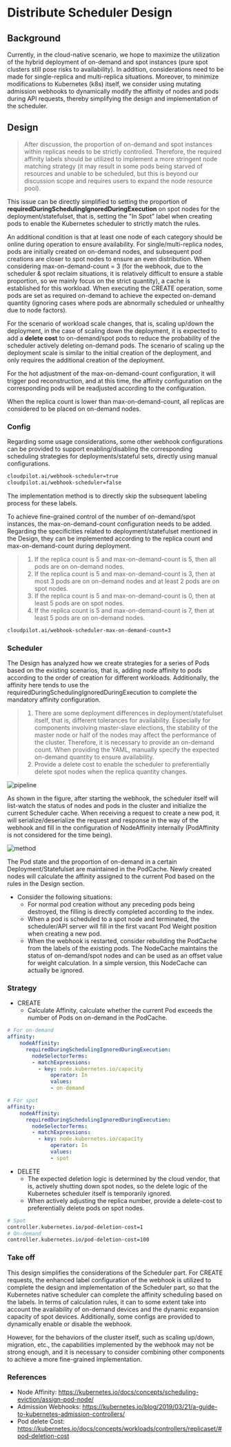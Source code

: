 # Distribute Scheduler Design

## Background
Currently, in the cloud-native scenario, we hope to maximize the utilization of the hybrid deployment of on-demand and spot instances (pure spot clusters still pose risks to availability). In addition, considerations need to be made for single-replica and multi-replica situations. Moreover, to minimize modifications to Kubernetes (k8s) itself, we consider using mutating admission webhooks to dynamically modify the affinity of nodes and pods during API requests, thereby simplifying the design and implementation of the scheduler.

## Design
> After discussion, the proportion of on-demand and spot instances within replicas needs to be strictly controlled. Therefore, the required affinity labels should be utilized to implement a more stringent node matching strategy (it may result in some pods being starved of resources and unable to be scheduled, but this is beyond our discussion scope and requires users to expand the node resource pool).

This issue can be directly simplified to setting the proportion of **requiredDuringSchedulingIgnoredDuringExecution** on spot nodes for the deployment/statefulset, that is, setting the "In Spot" label when creating pods to enable the Kubernetes scheduler to strictly match the rules.

An additional condition is that at least one node of each category should be online during operation to ensure availability. For single/multi-replica nodes, pods are initially created on on-demand nodes, and subsequent pod creations are closer to spot nodes to ensure an even distribution. When considering max-on-demand-count = 3 (for the webhook, due to the scheduler & spot reclaim situations, it is relatively difficult to ensure a stable proportion, so we mainly focus on the strict quantity), a cache is established for this workload. When executing the CREATE operation, some pods are set as required on-demand to achieve the expected on-demand quantity (ignoring cases where pods are abnormally scheduled or unhealthy due to node factors).

For the scenario of workload scale changes, that is, scaling up/down the deployment, in the case of scaling down the deployment, it is expected to add a **delete cost** to on-demand/spot pods to reduce the probability of the scheduler actively deleting on-demand pods. The scenario of scaling up the deployment scale is similar to the initial creation of the deployment, and only requires the additional creation of the deployment.

For the hot adjustment of the max-on-demand-count configuration, it will trigger pod reconstruction, and at this time, the affinity configuration on the corresponding pods will be readjusted according to the configuration.

When the replica count is lower than max-on-demand-count, all replicas are considered to be placed on on-demand nodes.

### Config
Regarding some usage considerations, some other webhook configurations can be provided to support enabling/disabling the corresponding scheduling strategies for deployments/stateful sets, directly using manual configurations.
```bash
cloudpilot.ai/webhook-scheduler=true
cloudpilot.ai/webhook-scheduler=false
```

The implementation method is to directly skip the subsequent labeling process for these labels.

To achieve fine-grained control of the number of on-demand/spot instances, the max-on-demand-count configuration needs to be added. Regarding the specificities related to deployment/statefulset mentioned in the Design, they can be implemented according to the replica count and max-on-demand-count during deployment.

> 1. If the replica count is 5 and max-on-demand-count is 5, then all pods are on on-demand nodes.
> 2. If the replica count is 5 and max-on-demand-count is 3, then at most 3 pods are on on-demand nodes and at least 2 pods are on spot nodes.
> 3. If the replica count is 5 and max-on-demand-count is 0, then at least 5 pods are on spot nodes.
> 4. If the replica count is 5 and max-on-demand-count is 7, then at least 5 pods are on on-demand nodes.

```bash
cloudpilot.ai/webhook-scheduler-max-on-demand-count=3
```

### Scheduler
The Design has analyzed how we create strategies for a series of Pods based on the existing scenarios, that is, adding node affinity to pods according to the order of creation for different workloads. Additionally, the affinity here tends to use the requiredDuringSchedulingIgnoredDuringExecution to complete the mandatory affinity configuration.

> 1. There are some deployment differences in deployment/statefulset itself, that is, different tolerances for availability. Especially for components involving master-slave elections, the stability of the master node or half of the nodes may affect the performance of the cluster. Therefore, it is necessary to provide an on-demand count. When providing the YAML, manually specify the expected on-demand quantity to ensure availability.
> 2. Provide a delete cost to enable the scheduler to preferentially delete spot nodes when the replica quantity changes.

![pipeline](./images/pipeline.png)

As shown in the figure, after starting the webhook, the scheduler itself will list-watch the status of nodes and pods in the cluster and initialize the current Scheduler cache. When receiving a request to create a new pod, it will serialize/deserialize the request and response in the way of the webhook and fill in the configuration of NodeAffinity internally (PodAffinity is not considered for the time being).

![method](./images/method.png)

The Pod state and the proportion of on-demand in a certain Deployment/Statefulset are maintained in the PodCache. Newly created nodes will calculate the affinity assigned to the current Pod based on the rules in the Design section.

- Consider the following situations:
  - For normal pod creation without any preceding pods being destroyed, the filling is directly completed according to the index.
  - When a pod is scheduled to a spot node and terminated, the scheduler/API server will fill in the first vacant Pod Weight position when creating a new pod.
  - When the webhook is restarted, consider rebuilding the PodCache from the labels of the existing pods.
The NodeCache maintains the status of on-demand/spot nodes and can be used as an offset value for weight calculation. In a simple version, this NodeCache can actually be ignored.

### Strategy
- CREATE
  - Calculate Affinity, calculate whether the current Pod exceeds the number of Pods on on-demand in the PodCache.
```yaml
# For on-demand
affinity:
    nodeAffinity:
      requiredDuringSchedulingIgnoredDuringExecution:
        nodeSelectorTerms:
        - matchExpressions:
          - key: node.kubernetes.io/capacity
              operator: In
              values:
              - on-demand

# For spot
affinity:
    nodeAffinity:
      requiredDuringSchedulingIgnoredDuringExecution:
        nodeSelectorTerms:
        - matchExpressions:
          - key: node.kubernetes.io/capacity
              operator: In
              values:
              - spot
```
- DELETE
  - The expected deletion logic is determined by the cloud vendor, that is, actively shutting down spot nodes, so the delete logic of the Kubernetes scheduler itself is temporarily ignored.
  - When actively adjusting the replica number, provide a delete-cost to preferentially delete pods on spot nodes.
```bash
# Spot
controller.kubernetes.io/pod-deletion-cost=1
# On-demand
controller.kubernetes.io/pod-deletion-cost=100
```

### Take off
This design simplifies the considerations of the Scheduler part. For CREATE requests, the enhanced label configuration of the webhook is utilized to complete the design and implementation of the Scheduler part, so that the Kubernetes native scheduler can complete the affinity scheduling based on the labels. In terms of calculation rules, it can to some extent take into account the availability of on-demand devices and the dynamic expansion capacity of spot devices. Additionally, some configs are provided to dynamically enable or disable the webhook.

However, for the behaviors of the cluster itself, such as scaling up/down, migration, etc., the capabilities implemented by the webhook may not be strong enough, and it is necessary to consider combining other components to achieve a more fine-grained implementation.

### References
- Node Affinity: https://kubernetes.io/docs/concepts/scheduling-eviction/assign-pod-node/
- Admission Webhooks: https://kubernetes.io/blog/2019/03/21/a-guide-to-kubernetes-admission-controllers/
- Pod delete Cost: https://kubernetes.io/docs/concepts/workloads/controllers/replicaset/#pod-deletion-cost